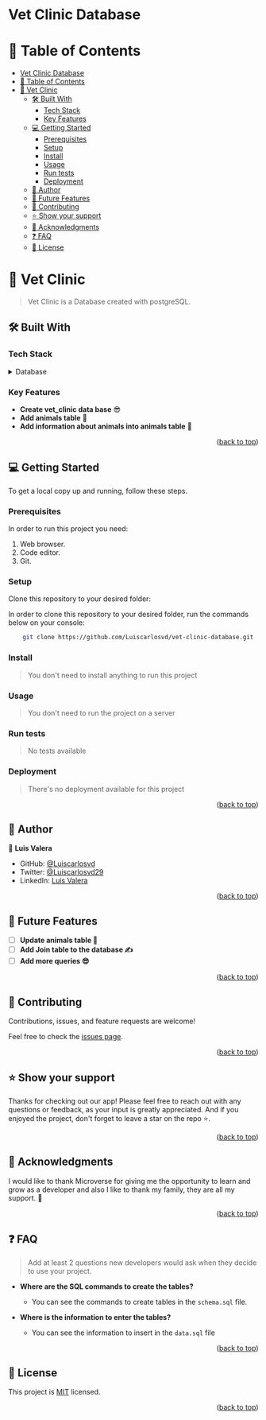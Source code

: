 # Vet Clinic Database

<a name="readme-top"></a>

# 📗 Table of Contents

- [Vet Clinic Database](#vet-clinic-database)
- [📗 Table of Contents](#-table-of-contents)
- [📖 Vet Clinic ](#-vet-clinic-)
  - [🛠 Built With ](#-built-with-)
    - [Tech Stack ](#tech-stack-)
    - [Key Features ](#key-features-)
  - [💻 Getting Started ](#-getting-started-)
    - [Prerequisites](#prerequisites)
    - [Setup](#setup)
    - [Install](#install)
    - [Usage](#usage)
    - [Run tests](#run-tests)
    - [Deployment](#deployment)
  - [👥 Author ](#-author-)
  - [🔭 Future Features ](#-future-features-)
  - [🤝 Contributing ](#-contributing-)
  - [⭐️ Show your support ](#️-show-your-support-)
  - [🙏 Acknowledgments ](#-acknowledgments-)
  - [❓ FAQ ](#-faq-)
  - [📝 License ](#-license-)

<!-- PROJECT DESCRIPTION -->

# 📖 Vet Clinic <a name="about-project"></a>

> Vet Clinic is a Database created with postgreSQL.

## 🛠 Built With <a name="built-with"></a>

### Tech Stack <a name="tech-stack"></a>

<details>
<summary>Database</summary>
  <ul>
    <li><a href="https://www.postgresql.org/">PostgreSQL</a></li>
  </ul>
</details>

<!-- Features -->

### Key Features <a name="key-features"></a>

- **Create vet_clinic data base** 😎
- **Add animals table** 🐶
- **Add information about animals into animals table** 📃

<p align="right">(<a href="#readme-top">back to top</a>)</p>

<!-- GETTING STARTED -->

## 💻 Getting Started <a name="getting-started"></a>

To get a local copy up and running, follow these steps.

### Prerequisites

In order to run this project you need:

1. Web browser.
2. Code editor.
3. Git.

### Setup

Clone this repository to your desired folder:

In order to clone this repository to your desired folder, run the commands below on your console:

```sh
    git clone https://github.com/Luiscarlosvd/vet-clinic-database.git
```

### Install

> You don't need to install anything to run this project

### Usage

> You don't need to run the project on a server

### Run tests

> No tests available

### Deployment

> There's no deployment available for this project

<p align="right">(<a href="#readme-top">back to top</a>)</p>

<!-- AUTHORS -->

## 👥 Author <a name="authors"></a>

👤 **Luis Valera**

- GitHub: [@Luiscarlosvd](https://github.com/Luiscarlosvd)
- Twitter: [@Luiscarlosvd29](https://twitter.com/Luiscarlosvd29)
- LinkedIn: [Luis Valera](https://www.linkedin.com/in/luis-valera-6a5749267/)

<p align="right">(<a href="#readme-top">back to top</a>)</p>

<!-- FUTURE FEATURES -->

## 🔭 Future Features <a name="future-features"></a>

- [ ] **Update animals table 🐶**
- [ ] **Add Join table to the database ✍**
- [ ] **Add more queries 😎**

<p align="right">(<a href="#readme-top">back to top</a>)</p>

<!-- CONTRIBUTING -->

## 🤝 Contributing <a name="contributing"></a>

Contributions, issues, and feature requests are welcome!

Feel free to check the [issues page](https://github.com/Luiscarlosvd/vet-clinic-database/issues).

<p align="right">(<a href="#readme-top">back to top</a>)</p>

<!-- SUPPORT -->

## ⭐️ Show your support <a name="support"></a>

Thanks for checking out our app! Please feel free to reach out with any questions or feedback, as your input is greatly appreciated. And if you enjoyed the project, don't forget to leave a star on the repo ⭐️.

<p align="right">(<a href="#readme-top">back to top</a>)</p>

<!-- ACKNOWLEDGEMENTS -->

## 🙏 Acknowledgments <a name="acknowledgements"></a>

I would like to thank Microverse for giving me the opportunity to learn and grow as a developer and also I like to thank my family, they are all my support. 🌟

<p align="right">(<a href="#readme-top">back to top</a>)</p>

<!-- FAQ (optional) -->

## ❓ FAQ <a name="faq"></a>

> Add at least 2 questions new developers would ask when they decide to use your project.

- **Where are the SQL commands to create the tables?**

  - You can see the commands to create tables in the `schema.sql` file.

- **Where is the information to enter the tables?**

  - You can see the information to insert in the `data.sql` file

<p align="right">(<a href="#readme-top">back to top</a>)</p>

<!-- LICENSE -->

## 📝 License <a name="license"></a>

This project is [MIT](./LICENSE) licensed.

<p align="right">(<a href="#readme-top">back to top</a>)</p>

